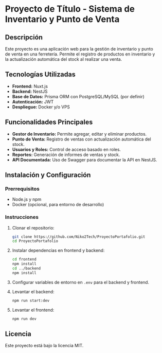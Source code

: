 # Proyecto de Título - Sistema de Inventario y Punto de Venta

## Descripción

Este proyecto es una aplicación web para la gestión de inventario y punto de venta en una ferretería. Permite el registro de productos en inventario y la actualización automática del stock al realizar una venta.

## Tecnologías Utilizadas

- **Frontend:** Nuxt.js
- **Backend:** NestJS
- **Base de Datos:** Prisma ORM con PostgreSQL/MySQL (por definir)
- **Autenticación:** JWT
- **Despliegue:** Docker y/o VPS

## Funcionalidades Principales

- **Gestor de Inventario:** Permite agregar, editar y eliminar productos.
- **Punto de Venta:** Registro de ventas con actualización automática del stock.
- **Usuarios y Roles:** Control de acceso basado en roles.
- **Reportes:** Generación de informes de ventas y stock.
- **API Documentada:** Uso de Swagger para documentar la API en NestJS.

## Instalación y Configuración

### Prerrequisitos

- Node.js y npm
- Docker (opcional, para entorno de desarrollo)

### Instrucciones

1. Clonar el repositorio:

   ```bash
   git clone https://github.com/Niko2Tech/ProyectoPortafolio.git
   cd ProyectoPortafolio
   ```

2. Instalar dependencias en frontend y backend:

   ```bash
   cd frontend
   npm install
   cd ../backend
   npm install
   ```

3. Configurar variables de entorno en `.env` para el backend y frontend.

4. Levantar el backend:

   ```bash
   npm run start:dev
   ```

5. Levantar el frontend:
   ```bash
   npm run dev
   ```

## Licencia

Este proyecto está bajo la licencia MIT.
